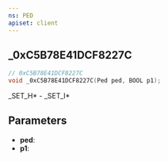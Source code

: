 ```yaml
---
ns: PED
apiset: client
---
```

## _0xC5B78E41DCF8227C

```c
// 0xC5B78E41DCF8227C
void _0xC5B78E41DCF8227C(Ped ped, BOOL p1);
```

_SET_H* - _SET_I*

## Parameters
* **ped**:
* **p1**: